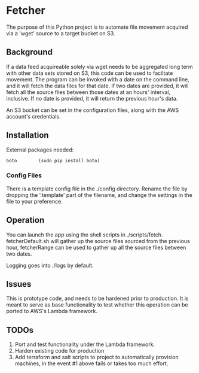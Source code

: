 # Fetcher
The purpose of this Python project is to automate file movement acquired via a 'wget' source to a target bucket on S3.

## Background
If a data feed acquireable solely via wget needs to be aggregated long term with other data sets stored on S3, this code can be used to faciltate movement. The program can be invoked with a date on the command line, and it will fetch the data files for that date. If two dates are provided, it will fetch all the source files between those dates at an hours' interval, inclusive. If no date is provided, it will return the previous hour's data.

An S3 bucket can be set in the configuration files, along with the AWS account's credentials.

## Installation
External packages needed:
```
boto		(sudo pip install boto)
```

### Config Files
There is a template config file in the ./config directory. Rename the file by dropping the '.template' part of the filename, and change the settings in the file to your preference.

## Operation
You can launch the app using the shell scripts in ./scripts/fetch. fetcherDefault.sh will gather up the source files sourced from the previous hour, fetcherRange can be used to gather up all the source files between two dates.

Logging goes into ./logs by default. 

## Issues
This is prototype code, and needs to be hardened prior to production. It is meant to serve as base functionality to test whether this operation can be ported to AWS's Lambda framework.

## TODOs
1. Port and test functionality under the Lambda framework.
2. Harden existing code for production
3. Add terraform and salt scripts to project to automatically provision machines, in the event #1 above fails or takes too much effort.
